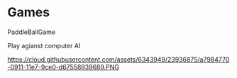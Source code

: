 # Games
PaddleBallGame

Play agianst computer AI

https://cloud.githubusercontent.com/assets/6343949/23936875/a7984770-0911-11e7-9ce0-d67558939689.PNG  



